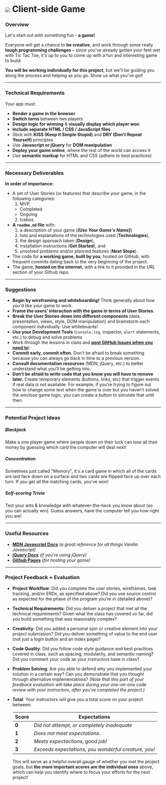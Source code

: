 # ![](../../resources/assets/ga-icon-small.png) Client-side Game

### Overview

Let's start out with something fun - **a game!**

Everyone will get a chance to **be creative**, and work through some really 
**tough programming challenges** – since you've already gotten your feet wet 
with Tic Tac Toe, it's up to you to come up with a fun and interesting game 
to build.

**You will be working individually for this project**, but we'll be guiding 
you along the process and helping as you go. Show us what you've got!

---

### Technical Requirements

Your app must:

- **Render a game in the browser**
- **Switch turns** between two players
- **Design logic for winning** & **visually display which player won**
- **Include separate HTML / CSS / JavaScript files**
- Stick with **KISS (Keep It Simple Stupid)** and 
  **DRY (Don't Repeat Yourself)** principles
- Use **Javascript or jQuery** for **DOM manipulation**
- **Deploy your game online**, where the rest of the world can access it
- Use **semantic markup** for HTML and CSS (adhere to best practices)

---

### Necessary Deliverables

**In order of importance:**

- A set of User Stories (or features) that describe your game, in the following
  categories:
  1. MVP,
    - Completed
    - Ongoing
  2. Icebox.
- **A ``readme.md`` file** with:
  1. a description of your game (***[Use Your Game's Name]***)
  2. lists and explanations of the technologies used (**Technologies**),
  3. the design approach taken (**Design**), 
  4. installation instructions (**Get Started**), and 
  5. unsolved problems and/or planned features (**Next Steps**).
- The code for **a working game, built by you**, hosted on GitHub,
  with frequent commits dating back to the very beginning of the project.
- The game, **hosted on the internet**, with a link to it provided in the URL 
  section of your Github repo.

---

### Suggestions

- **Begin by wireframing and whiteboarding!** Think generally about how you'd
  like your game to work.
- **Frame the users' interaction with the game in terms of User Stories.**
- **Break the User Stories down into different components** (data, 
  presentation, views, style, DOM manipulation) and brainstorm each component 
  individually. Use whiteboards!
- **Use your Development Tools** (`console.log`, inspector, `alert` statements, 
  etc.) to debug and solve problems
- Work through the lessons in class and 
  **[post GitHub Issues when you need to](../project_issues_protocol)**!
- **Commit early, commit often.** Don’t be afraid to break something because 
  you can always go back in time to a previous version.
- **Consult documentation resources** (MDN, jQuery, etc.) to better understand 
  what you’ll be getting into.
- **Don’t be afraid to write code that you know you will have to remove later.**
  Create temporary elements (buttons, links, etc) that trigger events if real 
  data is not available. For example, if you’re trying to figure out how to 
  change some text when the game is over but you haven’t solved the win/lose 
  game logic, you can create a button to simulate that until then.

---

### Potential Project Ideas

##### Blackjack

Make a one player game where people down on their luck can lose all their money 
by guessing which card the computer will deal next!

##### Concentration

Sometimes just called "Memory", it's a card game in which all of the cards are 
laid face down on a surface and two cards are flipped face up over each turn. 
If you get all the matching cards, you've won!

##### Self-scoring Trivia

Test your wits & knowledge with whatever-the-heck you know about (so you can 
actually win). Guess answers, have the computer tell you how right you are!

---

### Useful Resources

- **[MDN Javascript Docs](https://developer.mozilla.org/en-US/docs/Web/JavaScript)** 
  _(a great reference for all things Vanilla Javascript)_
- **[jQuery Docs](http://api.jquery.com)** _(if you're using jQuery)_
- **[Github Pages](https://pages.github.com)** _(for hosting your game)_

---

### Project Feedback + Evaluation

- **Project Workflow**: Did you complete the user stories, wireframes, task 
  tracking, and/or ERDs, as specified above? Did you use source control as 
  expected for the phase of the program you’re in (detailed above)?
- **Technical Requirements**: Did you deliver a project that met all the 
  technical requirements? Given what the class has covered so far, did you 
  build something that was reasonably complex?
- **Creativity**: Did you added a personal spin or creative element into your 
  project submission? Did you deliver something of value to the end user (not 
  just a login button and an index page)?
- **Code Quality**: Did you follow code style guidance and best practices 
  covered in class, such as spacing, modularity, and semantic naming? Did you 
  comment your code as your instructors have in class?
- **Problem Solving**: Are you able to defend why you implemented your solution 
  in a certain way? Can you demonstrate that you thought through alternative 
  implementations? _(Note that this part of your feedback evaluation will take 
  place during your one-on-one code review with your instructors, after you've 
  completed the project.)_
- **Total**: Your instructors will give you a total score on your project 
  between:

    Score | Expectations
    ----- | ------------
    **0** | _Did not attempt, or completely inadequate_
    **1** | _Does not meet expectations._
    **2** | _Meets expectactions, good job!_
    **3** | _Exceeds expectations, you wonderful creature, you!_

  This will serve as a helpful overall gauge of whether you met the project 
  goals, but __the more important scores are the individual ones__ above, 
  which can help you identify where to focus your efforts for the next project!
	
